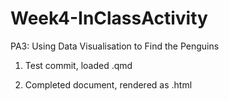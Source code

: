# Week4-InClassActivity
PA3: Using Data Visualisation to Find the Penguins

1. Test commit, loaded .qmd

2. Completed document, rendered as .html
